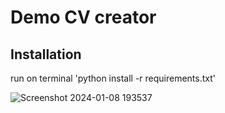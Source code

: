 # Demo CV creator

## Installation
run on terminal  'python install -r requirements.txt'

![Screenshot 2024-01-08 193537](https://github.com/TonySensei0/Demo-CV-creator/assets/155984853/c84cdc9c-e772-4667-b62f-3de665264ac4)

